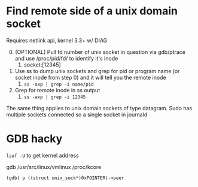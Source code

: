 # Find remote side of a unix domain socket
Requires netlink api, kernel 3.3+ w/ DIAG

0. (OPTIONAL) Pull fd number of unix socket in question via gdb/ptrace and use /proc/pid/fd/ to identify it's inode
	1. socket:[12345]
1. Use ss to dump unix sockets and grep for pid or program name (or socket inode from step 0) and it will tell you the remote inode
	1. `ss -axp | grep -i name/pid`
2. Grep for remote inode in ss output
	1. `ss -axp | grep -i 12345`

The same thing applies to unix domain sockets of type datagram. Sudo has multiple sockets connected so a single socket in journald


# GDB hacky

`lsof -U` to get kernel address

gdb /usr/src/linux/vmlinux /proc/kcore

`(gdb) p ((struct unix_sock*)0xPOINTER)->peer`